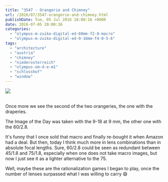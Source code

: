 ```yaml
---
title: "3547 - Orangerie and Chimney"
url: /2016/07/3547-orangerie-and-chimney.html
publishDate: Tue, 05 Jul 2016 18:00:16 +0000
date: 2016-07-05 20:00:16
categories: 
  - "olympus-m-zuiko-digital-ed-60mm-f2-8-macro"
  - "olympus-m-zuiko-digital-ed-9-18mm-f4-0-5-6"
tags: 
  - "architecture"
  - "austria"
  - "chimney"
  - "niederosterreich"
  - "olympus-om-d-e-m1"
  - "schlosshof"
  - "window"
---
```

<div class="container">
<div class="center"><a target="_blank" href="https://d25zfm9zpd7gm5.cloudfront.net/1200x1200/2016/20160327_105244_lr.jpg"><img class="webfeedsFeaturedVisual" src="https://d25zfm9zpd7gm5.cloudfront.net/0600x0600/2016/20160327_105244_lr.jpg" /></a></div>
</div>
<br />

Once more we see the second of the two orangeries, the one with the draperies.

<a target="_blank" href="https://d25zfm9zpd7gm5.cloudfront.net/1200x1200/2016/20160327_105339_lr.jpg"><img style="margin: 0pt 0px 0pt 10px; float: right;" src="https://d25zfm9zpd7gm5.cloudfront.net/0150x0150/2016/20160327_105339_lr.jpg" alt="" border="0" /></a> The Image of the Day was taken with the 9-18 at 9&nbsp;mm, the other one with the 60/2.8. 

It's funny that I once sold that macro and finally re-bought it when Amazon had a deal. But then, today I think much more in lens combinations than in absolute focal lengths. Sure, 60/2.8 could be seen as redundant between 45/1.8 and 75/1.8, especially when one does not take macro images, but now I just see it as a lighter alternative to the 75. 

Well, maybe these are the rationalization games I began to play, once the number of lenses surpassed what I was willing to carry 😄


